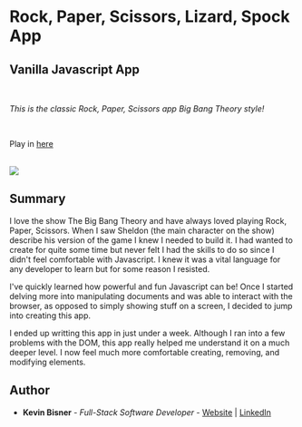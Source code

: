 # Rock, Paper, Scissors, Lizard, Spock App
## Vanilla Javascript App

<br>

_This is the classic Rock, Paper, Scissors app Big Bang Theory style!_

<br>

Play in [here](https://kbiz65.github.io/rock-scissors-paper-app)

<br>

<image src="images/rpsls-screenshot.png">

## Summary

I love the show The Big Bang Theory and have always loved playing Rock, Paper, Scissors. When I saw Sheldon (the main character on the show) describe his version of the game I knew I needed to build it. I had wanted to create for quite some time but never felt I had the skills to do so since I didn't feel comfortable with Javascript. I knew it was a vital language for any developer to learn but for some reason I resisted.

I've quickly learned how powerful and fun Javascript can be! Once I started delving more into manipulating documents and was able to interact with the browser, as opposed to simply showing stuff on a screen, I decided to jump into creating this app.

I ended up writting this app in just under a week. Although I ran into a few problems with the DOM, this app really helped me understand it on a much deeper level. I now feel much more comfortable creating, removing, and modifying elements.

## Author

* **Kevin Bisner** - *Full-Stack Software Developer* - [Website](https://www.kevinbisner.com) | [LinkedIn](https://www.linkedin.com/in/kevinbisner/)

